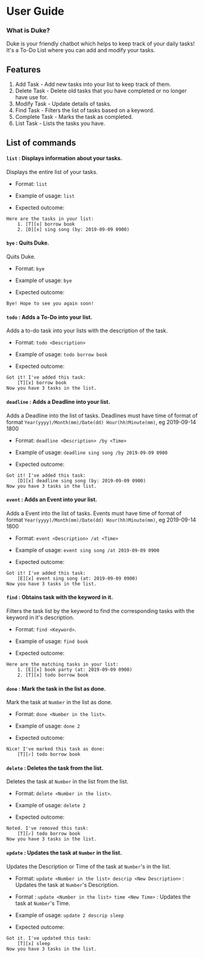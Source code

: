 # User Guide

### What is Duke?
Duke is your friendly chatbot which helps to keep track of your daily tasks! It's a To-Do List where you can add and 
modify your tasks.

## Features 

1. Add Task - Add new tasks into your list to keep track of them.
1. Delete Task - Delete old tasks that you have completed or no longer have use for.
1. Modify Task - Update details of tasks.
1. Find Task - Filters the list of tasks based on a keyword.
1. Complete Task - Marks the task as completed.
1. List Task - Lists the tasks you have.
## List of commands

#### `list` : Displays information about your tasks.
Displays the entire list of your tasks.

* Format: `list`

* Example of usage: `list`

* Expected outcome:

```
Here are the tasks in your list: 
    1. [T][x] borrow book 
    2. [D][x] sing song (by: 2019-09-09 0900) 
```

#### `bye` : Quits Duke.
Quits Duke.

* Format: `bye`

* Example of usage: `bye`

* Expected outcome:
```
Bye! Hope to see you again soon!
```

#### `todo` : Adds a To-Do into your list.
Adds a to-do task into your lists with the description of the task.

* Format: `todo <Description>`

* Example of usage: `todo borrow book`

* Expected outcome:
```
Got it! I've added this task:
    [T][x] borrow book
Now you have 3 tasks in the list.
```

#### `deadline` : Adds a Deadline into your list. 
Adds a Deadline into the list of tasks. Deadlines must have time of format of format `Year(yyyy)/Month(mm)/Date(dd) Hour(hh)Minute(mm)`, eg 2019-09-14 1800
* Format: `deadline <Description> /by <Time>`

* Example of usage: `deadline sing song /by 2019-09-09 0900`

* Expected outcome:
```
Got it! I've added this task:
    [D][x] deadline sing song (by: 2019-09-09 0900)
Now you have 3 tasks in the list.
```

#### `event` : Adds an Event into your list.
Adds a Event into the list of tasks. Events must have time of format of format `Year(yyyy)/Month(mm)/Date(dd) Hour(hh)Minute(mm)`, eg 2019-09-14 1800
* Format: `event <Description> /at <Time>`

* Example of usage: `event sing song /at 2019-09-09 0900`

* Expected outcome:
```
Got it! I've added this task:
    [E][x] event sing song (at: 2019-09-09 0900)
Now you have 3 tasks in the list.
```

#### `find` : Obtains task with the keyword in it.
Filters the task list by the keyword to find the corresponding tasks with the keyword in it's description.
* Format: `find <Keyword>`.

* Example of usage: `find book`

* Expected outcome:
```
Here are the matching tasks in your list:
    1. [E][x] book party (at: 2019-09-09 0900)
    2. [T][x] todo borrow book
```

#### `done` : Mark the task in the list as done.
Mark the task at `Number` in the list as done.
* Format: `done <Number in the list>`.

* Example of usage: `done 2`

* Expected outcome:
```
Nice! I've marked this task as done:
    [T][✓] todo borrow book
```

#### `delete` : Deletes the task from the list.
Deletes the task at `Number` in the list from the list.
* Format: `delete <Number in the list>`.

* Example of usage: `delete 2`

* Expected outcome:
```
Noted. I've removed this task:
    [T][✓] todo borrow book
Now you have 3 tasks in the list.
```

#### `update` : Updates the task at `Number` in the list.
Updates the Description or Time of the task at `Number`'s in the list.

* Format: `update <Number in the list> descrip <New Description>` : Updates the task at `Number`'s Description.

* Format : `update <Number in the list> time <New Time>` : Updates the task at `Number`'s Time.

* Example of usage: `update 2 descrip sleep`

* Expected outcome:
```
Got it. I've updated this task:
    [T][x] sleep
Now you have 3 tasks in the list.
```
